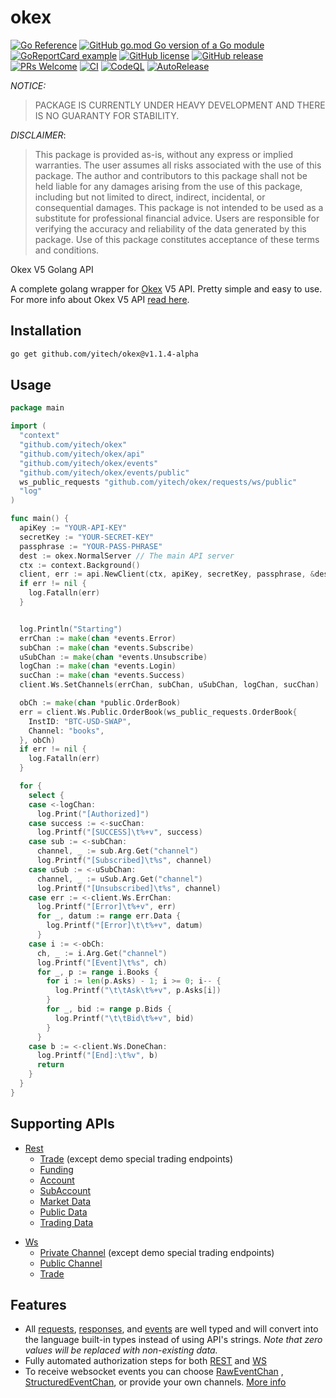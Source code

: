 okex
====
[![Go Reference](https://pkg.go.dev/badge/github.com/yitech/okex.svg)](https://pkg.go.dev/github.com/yitech/okex)
[![GitHub go.mod Go version of a Go module](https://img.shields.io/github/go-mod/go-version/yitech/okex.svg)](https://github.com/yitech/okex)
[![GoReportCard example](https://goreportcard.com/badge/github.com/yitech/okex)](https://goreportcard.com/report/github.com/yitech/okex)
[![GitHub license](https://img.shields.io/github/license/yitech/okex.svg)](https://github.com/yitech/okex/blob/main/LICENSE)
[![GitHub release](https://img.shields.io/github/release/yitech/okex.svg)](https://GitHub.com/yitech/okex/releases/)
[![PRs Welcome](https://img.shields.io/badge/PRs-welcome-brightgreen.svg?style=flat-square)](http://makeapullrequest.com)
[![CI](https://github.com/yitech/okex/actions/workflows/main.yml/badge.svg)](https://github.com/yitech/okex/actions/workflows/main.yml)
[![CodeQL](https://github.com/yitech/okex/actions/workflows/codeql-analysis.yml/badge.svg)](https://github.com/yitech/okex/actions/workflows/codeql-analysis.yml)
[![AutoRelease](https://github.com/yitech/okex/actions/workflows/release.yml/badge.svg)](https://github.com/yitech/okex/actions/workflows/release.yml)

*NOTICE:*
> PACKAGE IS CURRENTLY UNDER HEAVY DEVELOPMENT AND THERE IS NO GUARANTY FOR STABILITY.

*DISCLAIMER*: 
> This package is provided as-is, without any express or implied warranties. The user assumes all risks associated with the use of this package. The author and contributors to this package shall not be held liable for any damages arising from the use of this package, including but not limited to direct, indirect, incidental, or consequential damages. This package is not intended to be used as a substitute for professional financial advice. Users are responsible for verifying the accuracy and reliability of the data generated by this package. Use of this package constitutes acceptance of these terms and conditions.

Okex V5 Golang API

A complete golang wrapper for [Okex](https://www.okex.com) V5 API. Pretty simple and easy to use. For more info about
Okex V5 API [read here](https://www.okx.com/docs-v5/en).

Installation
-----------------

```bash
go get github.com/yitech/okex@v1.1.4-alpha
```

Usage
-----------

```go
package main

import (
  "context"
  "github.com/yitech/okex"
  "github.com/yitech/okex/api"
  "github.com/yitech/okex/events"
  "github.com/yitech/okex/events/public"
  ws_public_requests "github.com/yitech/okex/requests/ws/public"
  "log"
)

func main() {
  apiKey := "YOUR-API-KEY"
  secretKey := "YOUR-SECRET-KEY"
  passphrase := "YOUR-PASS-PHRASE"
  dest := okex.NormalServer // The main API server
  ctx := context.Background()
  client, err := api.NewClient(ctx, apiKey, secretKey, passphrase, &dest)
  if err != nil {
    log.Fatalln(err)
  }


  log.Println("Starting")
  errChan := make(chan *events.Error)
  subChan := make(chan *events.Subscribe)
  uSubChan := make(chan *events.Unsubscribe)
  logChan := make(chan *events.Login)
  sucChan := make(chan *events.Success)
  client.Ws.SetChannels(errChan, subChan, uSubChan, logChan, sucChan)

  obCh := make(chan *public.OrderBook)
  err = client.Ws.Public.OrderBook(ws_public_requests.OrderBook{
    InstID: "BTC-USD-SWAP",
    Channel: "books",
  }, obCh)
  if err != nil {
    log.Fatalln(err)
  }

  for {
    select {
    case <-logChan:
      log.Print("[Authorized]")
    case success := <-sucChan:
      log.Printf("[SUCCESS]\t%+v", success)
    case sub := <-subChan:
      channel, _ := sub.Arg.Get("channel")
      log.Printf("[Subscribed]\t%s", channel)
    case uSub := <-uSubChan:
      channel, _ := uSub.Arg.Get("channel")
      log.Printf("[Unsubscribed]\t%s", channel)
    case err := <-client.Ws.ErrChan:
      log.Printf("[Error]\t%+v", err)
      for _, datum := range err.Data {
        log.Printf("[Error]\t\t%+v", datum)
      }
    case i := <-obCh:
      ch, _ := i.Arg.Get("channel")
      log.Printf("[Event]\t%s", ch)
      for _, p := range i.Books {
        for i := len(p.Asks) - 1; i >= 0; i-- {
          log.Printf("\t\tAsk\t%+v", p.Asks[i])
        }
        for _, bid := range p.Bids {
          log.Printf("\t\tBid\t%+v", bid)
        }
      }
    case b := <-client.Ws.DoneChan:
      log.Printf("[End]:\t%v", b)
      return
    }
  }
}
```

Supporting APIs
---------------

* [Rest](https://www.okx.com/docs-v5/en/#rest-api)
  * [Trade](https://www.okx.com/docs-v5/en/#rest-api-trade) (except demo special trading endpoints)
  * [Funding](https://www.okx.com/docs-v5/en/#rest-api-funding)
  * [Account](https://www.okx.com/docs-v5/en/#rest-api-account)
  * [SubAccount](https://www.okx.com/docs-v5/en/#rest-api-subaccount)
  * [Market Data](https://www.okx.com/docs-v5/en/#rest-api-market-data)
  * [Public Data](https://www.okx.com/docs-v5/en/#rest-api-public-data)
  * [Trading Data](https://www.okx.com/docs-v5/en/#rest-api-trading-data)

[comment]: <> (    * [Status]&#40;https://www.okx.com/docs-v5/en/#rest-api-status&#41;)

* [Ws](https://www.okx.com/docs-v5/en/#websocket-api)
  * [Private Channel](https://www.okx.com/docs-v5/en/#websocket-api-private-channel) (except demo special trading
    endpoints)
  * [Public Channel](https://www.okx.com/docs-v5/en/#websocket-api-public-channels)
  * [Trade](https://www.okx.com/docs-v5/en/#websocket-api-trade)

Features
--------

* All [requests](/requests), [responses](/responses), and [events](events) are well typed and will convert into the
  language built-in types instead of using API's strings. *Note that zero values will be replaced with non-existing
  data.*
* Fully automated authorization steps for both [REST](/api/rest) and [WS](/api/ws)
* To receive websocket events you can choose [RawEventChan](/api/ws/client.go#L25)
  , [StructuredEventChan](/api/ws/client.go#L28), or provide your own
  channels. [More info](https://github.com/yitech/okex/wiki/Handling-WS-events) 
